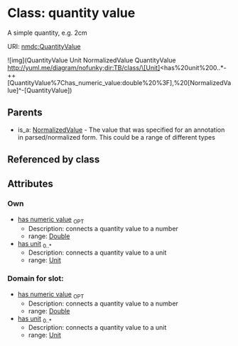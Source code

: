 
# Class: quantity value


A simple quantity, e.g. 2cm

URI: [nmdc:QuantityValue](https://microbiomedata/meta/QuantityValue)

![img](QuantityValue
Unit
NormalizedValue
QuantityValue
http://yuml.me/diagram/nofunky;dir:TB/class/\[Unit]<has%20unit%200..*-++\[QuantityValue%7Chas_numeric_value:double%20%3F],%20\[NormalizedValue]^-\[QuantityValue])

## Parents

 *  is_a: [NormalizedValue](NormalizedValue.md) - The value that was specified for an annotation in parsed/normalized form. This could be a range of different types

## Referenced by class


## Attributes


### Own

 * [has numeric value](has_numeric_value.md)  <sub>OPT</sub>
    * Description: connects a quantity value to a number
    * range: [Double](Double.md)
 * [has unit](has_unit.md)  <sub>0..*</sub>
    * Description: connects a quantity value to a unit
    * range: [Unit](Unit.md)

### Domain for slot:

 * [has numeric value](has_numeric_value.md)  <sub>OPT</sub>
    * Description: connects a quantity value to a number
    * range: [Double](Double.md)
 * [has unit](has_unit.md)  <sub>0..*</sub>
    * Description: connects a quantity value to a unit
    * range: [Unit](Unit.md)
